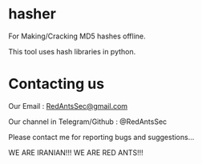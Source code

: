 # hasher
For Making/Cracking MD5 hashes offline.

This tool uses hash libraries in python.
# Contacting us
Our Email : RedAntsSec@gmail.com 

Our channel in Telegram/Github : @RedAntsSec

Please contact me for reporting bugs and suggestions...

WE ARE IRANIAN!!! WE ARE RED ANTS!!!
